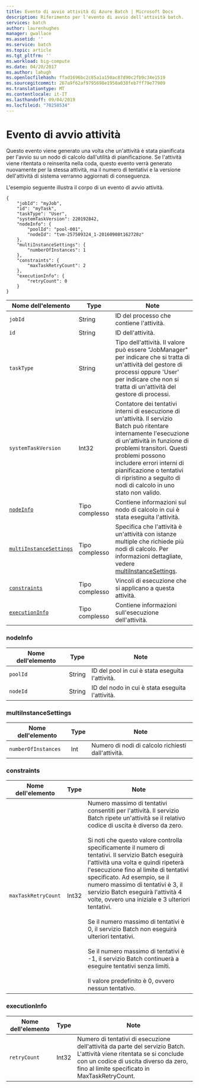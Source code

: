 ```yaml
---
title: Evento di avvio attività di Azure Batch | Microsoft Docs
description: Riferimento per l'evento di avvio dell'attività batch.
services: batch
author: laurenhughes
manager: gwallace
ms.assetid: ''
ms.service: batch
ms.topic: article
ms.tgt_pltfrm: ''
ms.workload: big-compute
ms.date: 04/20/2017
ms.author: lahugh
ms.openlocfilehash: ffad1696bc2c85a1a150ac87d90c2fb9c34e1519
ms.sourcegitcommit: 267a9f62af9795698e1958a038feb7ff79e77909
ms.translationtype: MT
ms.contentlocale: it-IT
ms.lasthandoff: 09/04/2019
ms.locfileid: "70258534"
---
```

# <a name="task-start-event"></a>Evento di avvio attività

 Questo evento viene generato una volta che un'attività è stata pianificata per l'avvio su un nodo di calcolo dall'utilità di pianificazione. Se l'attività viene ritentata o reinserita nella coda, questo evento verrà generato nuovamente per la stessa attività, ma il numero di tentativi e la versione dell'attività di sistema verranno aggiornati di conseguenza.


 L'esempio seguente illustra il corpo di un evento di avvio attività.

```
{
    "jobId": "myJob",
    "id": "myTask",
    "taskType": "User",
    "systemTaskVersion": 220192842,
    "nodeInfo": {
        "poolId": "pool-001",
        "nodeId": "tvm-257509324_1-20160908t162728z"
    },
    "multiInstanceSettings": {
        "numberOfInstances": 1
    },
    "constraints": {
        "maxTaskRetryCount": 2
    },
    "executionInfo": {
        "retryCount": 0
    }
}
```

|Nome dell'elemento|Type|Note|
|------------------|----------|-----------|
|`jobId`|String|ID del processo che contiene l'attività.|
|`id`|String|ID dell'attività.|
|`taskType`|String|Tipo dell'attività. Il valore può essere "JobManager" per indicare che si tratta di un'attività del gestore di processi oppure 'User' per indicare che non si tratta di un'attività del gestore di processi.|
|`systemTaskVersion`|Int32|Contatore dei tentativi interni di esecuzione di un'attività. Il servizio Batch può ritentare internamente l'esecuzione di un'attività in funzione di problemi transitori. Questi problemi possono includere errori interni di pianificazione o tentativi di ripristino a seguito di nodi di calcolo in uno stato non valido.|
|[`nodeInfo`](#nodeInfo)|Tipo complesso|Contiene informazioni sul nodo di calcolo in cui è stata eseguita l'attività.|
|[`multiInstanceSettings`](#multiInstanceSettings)|Tipo complesso|Specifica che l'attività è un'attività con istanze multiple che richiede più nodi di calcolo.  Per informazioni dettagliate, vedere [multiInstanceSettings](https://docs.microsoft.com/rest/api/batchservice/get-information-about-a-task).|
|[`constraints`](#constraints)|Tipo complesso|Vincoli di esecuzione che si applicano a questa attività.|
|[`executionInfo`](#executionInfo)|Tipo complesso|Contiene informazioni sull'esecuzione dell'attività.|

###  <a name="nodeInfo"></a> nodeInfo

|Nome dell'elemento|Type|Note|
|------------------|----------|-----------|
|`poolId`|String|ID del pool in cui è stata eseguita l'attività.|
|`nodeId`|String|ID del nodo in cui è stata eseguita l'attività.|

###  <a name="multiInstanceSettings"></a> multiInstanceSettings

|Nome dell'elemento|Type|Note|
|------------------|----------|-----------|
|`numberOfInstances`|Int|Numero di nodi di calcolo richiesti dall'attività.|

###  <a name="constraints"></a> constraints

|Nome dell'elemento|Type|Note|
|------------------|----------|-----------|
|`maxTaskRetryCount`|Int32|Numero massimo di tentativi consentiti per l'attività. Il servizio Batch ripete un'attività se il relativo codice di uscita è diverso da zero.<br /><br /> Si noti che questo valore controlla specificamente il numero di tentativi. Il servizio Batch eseguirà l'attività una volta e quindi ripeterà l'esecuzione fino al limite di tentativi specificato. Ad esempio, se il numero massimo di tentativi è 3, il servizio Batch eseguirà l'attività 4 volte, ovvero una iniziale e 3 ulteriori tentativi.<br /><br /> Se il numero massimo di tentativi è 0, il servizio Batch non eseguirà ulteriori tentativi.<br /><br /> Se il numero massimo di tentativi è -1, il servizio Batch continuerà a eseguire tentativi senza limiti.<br /><br /> Il valore predefinito è 0, ovvero nessun tentativo.|

###  <a name="executionInfo"></a> executionInfo

|Nome dell'elemento|Type|Note|
|------------------|----------|-----------|
|`retryCount`|Int32|Numero di tentativi di esecuzione dell'attività da parte del servizio Batch. L'attività viene ritentata se si conclude con un codice di uscita diverso da zero, fino al limite specificato in MaxTaskRetryCount.|
